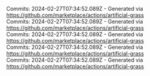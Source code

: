 Commits: 2024-02-27T07:34:52.089Z - Generated via https://github.com/marketplace/actions/artificial-grass
<br>
Commits: 2024-02-27T07:34:52.089Z - Generated via https://github.com/marketplace/actions/artificial-grass
<br>
Commits: 2024-02-27T07:34:52.089Z - Generated via https://github.com/marketplace/actions/artificial-grass
<br>
Commits: 2024-02-27T07:34:52.089Z - Generated via https://github.com/marketplace/actions/artificial-grass
<br>
Commits: 2024-02-27T07:34:52.089Z - Generated via https://github.com/marketplace/actions/artificial-grass
<br>

